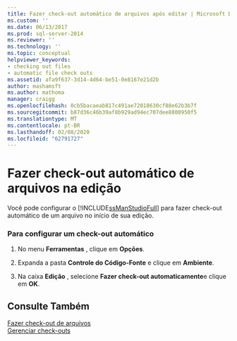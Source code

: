 ```yaml
---
title: Fazer check-out automático de arquivos após editar | Microsoft Docs
ms.custom: ''
ms.date: 06/13/2017
ms.prod: sql-server-2014
ms.reviewer: ''
ms.technology: ''
ms.topic: conceptual
helpviewer_keywords:
- checking out files
- automatic file check outs
ms.assetid: afa9f637-3d14-4d64-be51-0e8167e21d2b
author: mashamsft
ms.author: mathoma
manager: craigg
ms.openlocfilehash: 0cb5bacaeab817c491ae72018630cf88e62b3b7f
ms.sourcegitcommit: b87d36c46b39af8b929ad94ec707dee8800950f5
ms.translationtype: MT
ms.contentlocale: pt-BR
ms.lasthandoff: 02/08/2020
ms.locfileid: "62791727"
---
```

# <a name="automatically-check-out-files-upon-edit"></a>Fazer check-out automático de arquivos na edição
  Você pode configurar o [!INCLUDE[ssManStudioFull](../includes/ssmanstudiofull-md.md)] para fazer check-out automático de um arquivo no início de sua edição.  
  
### <a name="to-configure-automatic-checkout"></a>Para configurar um check-out automático  
  
1.  No menu **Ferramentas** , clique em **Opções**.  
  
2.  Expanda a pasta **Controle do Código-Fonte** e clique em **Ambiente**.  
  
3.  Na caixa **Edição** , selecione **Fazer check-out automaticamente**e clique em **OK**.  
  
## <a name="see-also"></a>Consulte Também  
 [Fazer check-out de arquivos](../../2014/database-engine/check-out-files.md)   
 [Gerenciar check-outs](../../2014/database-engine/manage-checkouts.md)  
  
  
